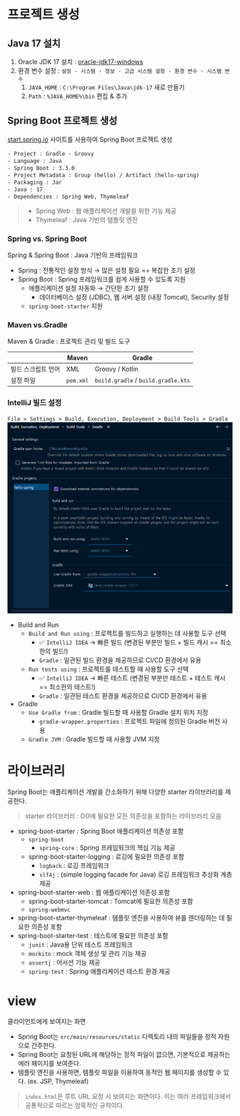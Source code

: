 # 프로젝트 생성

## Java 17 설치

1. Oracle JDK 17 설치 : [oracle-jdk17-windows](https://www.oracle.com/java/technologies/downloads/#jdk17-windows)
2. 환경 변수 설정 : `설정 - 시스템 - 정보 - 고급 시스템 설정 - 환경 변수 - 시스템 변수`
   1. `JAVA_HOME` : `C:\Program Files\Java\jdk-17` 새로 만들기
   2. `Path` : `%JAVA_HOME%\bin` 편집 & 추가
   
## Spring Boot 프로젝트 생성 

[start.spring.io](https://start.spring.io/) 사이트를 사용하여 Spring Boot 프로젝트 생성
```text
- Project : Gradle - Groovy
- Language : Java
- Spring Boot : 3.3.0
- Project Metadata : Group (hello) / Artifact (hello-spring)
- Packaging : Jar
- Java : 17
- Dependencies : Spring Web, Thymeleaf
```
> * Spring Web : 웹 애플리케이션 개발을 위한 기능 제공
> * Thymeleaf : Java 기반의 템플릿 엔진

### Spring vs. Spring Boot
Spring & Spring Boot : Java 기반의 프레임워크
- Spring : 전통적인 설정 방식 → 많은 설정 필요 == 복잡한 초기 설정
- Spring Boot : Spring 프레임워크를 쉽게 사용할 수 있도록 지원
  - 애플리케이션 설정 자동화 → 간단한 초기 설정
    - 데이터베이스 설정 (JDBC), 웹 서버 설정 (내장 Tomcat), Security 설정 
  - `spring-boot-starter` 지원

### Maven vs.Gradle
Maven & Gradle : 프로젝트 관리 및 빌드 도구

| | Maven | Gradle |
| --- | --- | --- |
| 빌드 스크립트 언어 | XML | Groovy / Kotlin |
| 설정 파일 | `pom.xml` | `build.gradle` / `build.gradle.kts` |

### IntelliJ 빌드 설정

`File > Settings > Build, Execution, Deployment > Build Tools > Gradle`
![IntelliJ 설정](./images/01-1.png)
- Build and Run
  - `Build and Run using` : 프로젝트를 빌드하고 실행하는 데 사용할 도구 선택
    - ✅ `IntelliJ IDEA`  → 빠른 빌드 (변경된 부분만 빌드 + 빌드 캐시 == 최소한의 빌드!)
    - `Gradle` : 일관된 빌드 환경을 제공하므로 CI/CD 환경에서 유용
  - `Run tests using` : 프로젝트를 테스트할 때 사용할 도구 선택
    - ✅ `IntelliJ IDEA` → 빠른 테스트 (변경된 부분만 테스트 + 테스트 캐시 == 최소한의 테스트!)
    - `Gradle` : 일관된 테스트 환경을 제공하므로 CI/CD 환경에서 유용
- Gradle
  - `Use Gradle from` : Gradle 빌드할 때 사용할 Gradle 설치 위치 지정
    - `gradle-wrapper.properties` : 프로젝트 파일에 정의된 Gradle 버전 사용
  - `Gradle JVM` : Gradle 빌드할 때 사용할 JVM 지정

# 라이브러리
Spring Boot는 애플리케이션 개발을 간소화하기 위해 다양한 starter 라이브러리를 제공한다.
> starter 라이브러리 : OO에 필요한 모든 의존성을 포함하는 라이브러리 모음

- spring-boot-starter : Spring Boot 애플리케이션 의존성 포함
  - `spring-boot`
    - `spring-core` : Spring 프레임워크의 핵심 기능 제공
  - spring-boot-starter-logging : 로깅에 필요한 의존성 포함
    - `logback` : 로깅 프레임워크
    - `slf4j` : (simple logging facade for Java) 로깅 프레임워크 추상화 계층 제공
- spring-boot-starter-web : 웹 애플리케이션 의존성 포함
  - spring-boot-starter-tomcat : Tomcat에 필요한 의존성 포함
  - `spring-webmvc`
- spring-boot-starter-thymeleaf : 템플릿 엔진을 사용하여 뷰를 렌더링하는 데 필요한 의존성 포함
- spring-boot-starter-test : 테스트에 필요한 의존성 포함
  - `junit` : Java용 단위 테스트 프레임워크
  - `mockito` : mock 객체 생성 및 관리 기능 제공
  - `assertj` : 어서션 기능 제공
  - `spring-test` : Spring 애플리케이션 테스트 환경 제공

# view
클라이언트에게 보여지는 화면
- Spring Boot는 `src/main/resources/static` 디렉토리 내의 파일들을 정적 자원으로 간주한다.
- Spring Boot는 요청된 URL에 해당하는 정적 파일이 없으면, 기본적으로 제공하는 에러 페이지를 보여준다.
- 템플릿 엔진을 사용하면, 템플릿 파일을 이용하여 동적인 웹 페이지를 생성할 수 있다. (ex. JSP, Thymeleaf)
>`index.html`은 루트 URL 요청 시 보여지는 화면이다. 이는 여러 프레임워크에서 공통적으로 따르는 암묵적인 규칙이다. 
